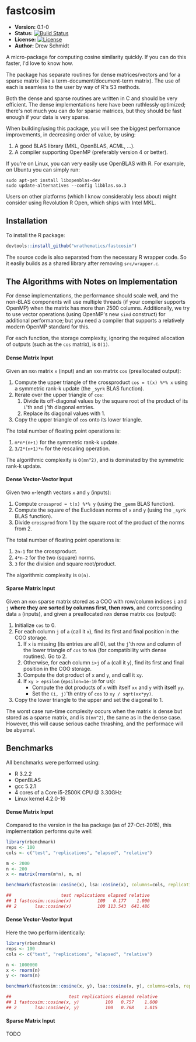 # fastcosim

* **Version:** 0.1-0
* **Status:** [![Build Status](https://travis-ci.org/wrathematics/fastcosim.png)](https://travis-ci.org/wrathematics/fastcosim)
* **License:** [![License](http://img.shields.io/badge/license-BSD%202--Clause-orange.svg?style=flat)](http://opensource.org/licenses/BSD-2-Clause)
* **Author:** Drew Schmidt


A micro-package for computing cosine similarity quickly.
If you can do this faster, I'd love to know how.

The package has separate routines for dense matrices/vectors and
for a sparse matrix (like a term-document/document-term matrix).
The use of each is seamless to the user by way of R's S3 methods.

Both the dense and sparse routines are written in C and should be
very efficient.  The dense implementations here have been ruthlessly
optimized; there's not much you can do for sparse matrices, but
they should be fast enough if your data is very sparse.

When building/using this package, you will see the biggest performance
improvements, in decreasing order of value, by using:

1. A good BLAS library (MKL, OpenBLAS, ACML, ...).
2. A compiler supporting OpenMP (preferably version 4 or better).

If you're on Linux, you can very easily use OpenBLAS with R.  For
example, on Ubuntu you can simply run:

```
sudo apt-get install libopenblas-dev
sudo update-alternatives --config libblas.so.3
```

Users on other platforms (which I know considerably less about) might
consider using Revolution R Open, which ships with Intel MKL.



## Installation

To install the R package:

```r
devtools::install_github("wrathematics/fastcosim")
```

The source code is also separated from the necessary R wrapper
code.  So it easily builds as a shared library after removing
`src/wrapper.c`.



## The Algorithms with Notes on Implementation

For dense implementations, the performance should scale well, and
the non-BLAS components will use multiple threads (if your compiler 
supports OpenMP) when the matrix has more than 2500 columns.
Additionally, we try to use vector operations (using OpenMP's new
`simd` construct) for additional performance; but you need a compiler
that supports a relatively modern OpenMP standard for this.

For each function, the storage complexity, ignoring the required 
allocation of outputs (such as the `cos` matrix), is `O(1)`.

#### Dense Matrix Input

Given an `m`x`n` matrix `x` (input) and an `n`x`n` matrix `cos`
(preallocated output):

1. Compute the upper triangle of the crossproduct `cos = t(x) %*% x` using a symmetric rank-k update (the `_syrk` BLAS function).
2. Iterate over the upper triangle of `cos`:
    1. Divide its off-diagonal values by the square root of the product of its `i`'th and `j`'th diagonal entries.
    2. Replace its diagonal values with 1.
3. Copy the upper triangle of `cos` onto its lower triangle.

The total number of floating point operations is:

1. `m*n*(n+1)` for the symmetric rank-k update.
2. `3/2*(n+1)*n` for the rescaling operation.

The algorithmic complexity is `O(mn^2)`, and is dominated by the symmetric rank-k update.

#### Dense Vector-Vector Input

Given two `n`-length vectors `x` and `y` (inputs):

1. Compute `crossprod = t(x) %*% y` (using the `_gemm` BLAS function).
2. Compute the square of the Euclidean norms of `x` and `y` (using the `_syrk` BLAS function).
3. Divide `crossprod` from 1 by the square root of the product of the norms from 2.

The total number of floating point operations is:

1. `2n-1` for the crossproduct.
2. `4*n-2` for the two (square) norms.
3. `3` for the division and square root/product.

The algorithmic complexity is `O(n)`.


#### Sparse Matrix Input

Given an `m`x`n` sparse matrix stored as a COO with row/column 
indices `i` and `j`
**where they are sorted by columns first, then rows**, and
corresponding data `a` (inputs), and given a
preallocated `n`x`n` dense matrix `cos` (output):

1. Initialize `cos` to 0.
2. For each column `j` of `a` (call it `x`), find its first and final position in the COO storage.
    1. If `x` is missing (its entries are all 0), set the `j`'th row and column of the lower triangle of `cos` to `NaN` (for compatibility with dense routines).  Go to 2.
    2. Otherwise, for each column `i>j` of `a` (call it `y`), find its first and final position  in the COO storage.
    3. Compute the dot product of `x` and `y`, and call it `xy`.
    4. If `xy > epsilon` (`epsilon=1e-10` for us):
        - Compute the dot products of `x` with itself `xx` and `y` with itself `yy`.
        - Set the `(i, j)`'th entry of `cos` to `xy / sqrt(xx*yy)`.
3. Copy the lower triangle to the upper and set the diagonal to 1.

The worst case run-time complexity occurs when the matrix is dense but stored
as a sparse matrix, and is `O(mn^2)`, the same as in the dense case.  However,
this will cause serious cache thrashing, and the performace will be abysmal.



## Benchmarks

All benchmarks were performed using:

* R 3.2.2
* OpenBLAS
* gcc 5.2.1
* 4 cores of a Core i5-2500K CPU @ 3.30GHz
* Linux kernel 4.2.0-16

#### Dense Matrix Input

Compared to the version in the lsa package (as of 27-Oct-2015),
this implementation performs quite well:

```r
library(rbenchmark)
reps <- 100
cols <- c("test", "replications", "elapsed", "relative")

m <- 2000
n <- 200
x <- matrix(rnorm(m*n), m, n)

benchmark(fastcosim::cosine(x), lsa::cosine(x), columns=cols, replications=reps)

##                   test replications elapsed relative
## 1 fastcosim::cosine(x)          100   0.177    1.000
## 2       lsa::cosine(x)          100 113.543  641.486
```

#### Dense Vector-Vector Input

Here the two perform identically:

```r
library(rbenchmark)
reps <- 100
cols <- c("test", "replications", "elapsed", "relative")

n <- 1000000
x <- rnorm(n)
y <- rnorm(n)

benchmark(fastcosim::cosine(x, y), lsa::cosine(x, y), columns=cols, replications=reps)

##                      test replications elapsed relative
## 1 fastcosim::cosine(x, y)          100   0.757    1.000
## 2       lsa::cosine(x, y)          100   0.768    1.015
```


#### Sparse Matrix Input

TODO



